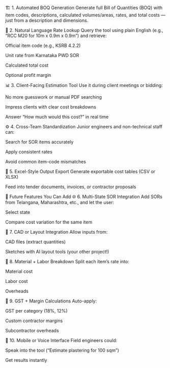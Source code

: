 🏗️ 1. Automated BOQ Generation
Generate full Bill of Quantities (BOQ) with item codes, descriptions, calculated volumes/areas, rates, and total costs — just from a description and dimensions.

💬 2. Natural Language Rate Lookup
Query the tool using plain English (e.g., “RCC M20 for 10m x 0.9m x 0.9m”) and retrieve:

Official item code (e.g., KSRB 4.2.2)

Unit rate from Karnataka PWD SOR

Calculated total cost

Optional profit margin

📊 3. Client-Facing Estimation Tool
Use it during client meetings or bidding:

No more guesswork or manual PDF searching

Impress clients with clear cost breakdowns

Answer “How much would this cost?” in real time

⚙️ 4. Cross-Team Standardization
Junior engineers and non-technical staff can:

Search for SOR items accurately

Apply consistent rates

Avoid common item-code mismatches

🧾 5. Excel-Style Output Export
Generate exportable cost tables (CSV or XLSX)

Feed into tender documents, invoices, or contractor proposals

🔬 Future Features You Can Add
🌐 6. Multi-State SOR Integration
Add SORs from Telangana, Maharashtra, etc., and let the user:

Select state

Compare cost variation for the same item

📐 7. CAD or Layout Integration
Allow inputs from:

CAD files (extract quantities)

Sketches with AI layout tools (your other project!)

🧠 8. Material + Labor Breakdown
Split each item’s rate into:

Material cost

Labor cost

Overheads

🧾 9. GST + Margin Calculations
Auto-apply:

GST per category (18%, 12%)

Custom contractor margins

Subcontractor overheads

📱 10. Mobile or Voice Interface
Field engineers could:

Speak into the tool (“Estimate plastering for 100 sqm”)

Get results instantly

